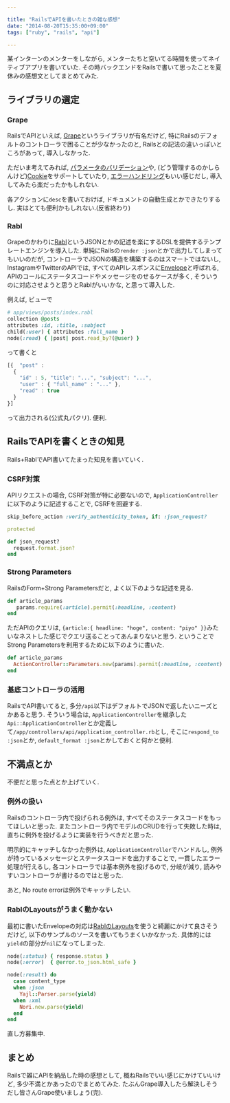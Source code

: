 ```yaml
---

title: "RailsでAPIを書いたときの雑な感想"
date: "2014-08-20T15:35:00+09:00"
tags: ["ruby", "rails", "api"]

---
```


某インターンのメンターをしながら, メンターたちと空いてる時間を使ってネイティブアプリを書いていた.
その時バックエンドをRailsで書いて思ったことを夏休みの感想文としてまとめてみた.


ライブラリの選定
----------------

### Grape

RailsでAPIといえば, [Grape](https://github.com/intridea/grape)というライブラリが有名だけど, 特にRailsのデフォルトのコントローラで困ることが少なかったのと, Railsとの記法の違いっぽいところがあって, 導入しなかった.

ただいま考えてみれば, [パラメータのバリデーション](https://github.com/intridea/grape#parameter-validation-and-coercion)や, (どう管理するのかしらんけど)[Cookie](https://github.com/intridea/grape#cookies)をサポートしていたり, [エラーハンドリング](https://github.com/intridea/grape#exception-handling)もいい感じだし, 導入してみたら楽だったかもしれない.

各アクションに`desc`を書いておけば, ドキュメントの自動生成とかできたりするし. 実はとても便利かもしれない.(反省終わり)

### Rabl

Grapeのかわりに[Rabl](https://github.com/nesquena/rabl)というJSONとかの記述を楽にするDSLを提供するテンプレートエンジンを導入した. 単純にRailsの`render :json`とかで出力してしまってもいいのだが, コントローラでJSONの構造を構築するのはスマートではないし, InstagramやTwitterのAPIでは, すべてのAPIレスポンスに[Envelope](http://instagram.com/developer/endpoints/)と呼ばれる, APIのコールにステータスコードやメッセージをのせるケースが多く, そういうのに対応させようと思うとRablがいいかな, と思って導入した.

例えば, ビューで

```ruby
# app/views/posts/index.rabl
collection @posts
attributes :id, :title, :subject
child(:user) { attributes :full_name }
node(:read) { |post| post.read_by?(@user) }
```

って書くと

```javascript
[{  "post" :
  {
    "id" : 5, "title": "...", "subject": "...",
    "user" : { "full_name" : "..." },
    "read" : true
  }
}]
```

って出力される(公式丸パクリ). 便利.


RailsでAPIを書くときの知見
------------------------

Rails+RablでAPI書いてたまった知見を書いていく.

### CSRF対策

APIリクエストの場合, CSRF対策が特に必要ないので, `ApplicationController`に以下のように記述することで, CSRFを回避する.

```ruby
skip_before_action :verify_authenticity_token, if: :json_request?

protected

def json_request?
  request.format.json?
end
```

### Strong Parameters

RailsのForm+Strong Parametersだと, よく以下のような記述を見る.

```ruby
def article_params
   params.require(:article).permit(:headline, :content)
end
```

ただAPIのクエリは, `{article:{ headline: "hoge", content: "piyo" }}`みたいなネストした感じでクエリ送ることってあんまりないと思う. ということでStrong Parametersを利用するために以下のように書いた.

```ruby
def article_params
  ActionController::Parameters.new(params).permit(:headline, :content)
end
```

### 基底コントローラの活用

RailsでAPI書いてると, 多分`/api`以下はデフォルトでJSONで返したいニーズとかあると思う. そういう場合は, `ApplicationController`を継承した`Api::ApplicationController`とか定義して`/app/controllers/api/application_controller.rb`とし, そこに`respond_to :json`とか, `default_format :json`とかしておくと何かと便利.


不満点とか
----------

不便だと思った点とか上げていく.

### 例外の扱い

Railsのコントローラ内で投げられる例外は, すべてそのステータスコードをもってほしいと思った. またコントローラ内でモデルのCRUDを行って失敗した時は, 直ちに例外を投げるように実装を行うべきだと思った.

明示的にキャッチしなかった例外は, `ApplicationController`でハンドルし, 例外が持っているメッセージとステータスコードを出力することで, 一貫したエラー処理が行えるし, 各コントローラでは基本例外を投げるので, 分岐が減り, 読みやすいコントローラが書けるのではと思った.

あと, No route errorは例外でキャッチしたい.

### RablのLayoutsがうまく動かない

最初に書いたEnvelopeの対応は[RablのLayouts](https://github.com/nesquena/rabl/wiki/Using-Layouts)を使うと綺麗にかけて良さそうだけど, 以下のサンプルのソースを書いてもうまくいかなかった. 具体的には`yield`の部分が`nil`になってしまった.

```ruby
node(:status) { response.status }
node(:error)  { @error.to_json.html_safe }

node(:result) do
  case content_type
  when :json
    Yajl::Parser.parse(yield)
  when :xml
    Nori.new.parse(yield)
  end
end
```

直し方募集中.


まとめ
------

Railsで雑にAPIを納品した時の感想として, 概ねRailsでいい感じにかけていいけど, 多少不満とかあったのでまとめてみた. たぶんGrape導入したら解決しそうだし皆さんGrape使いましょう(完).

